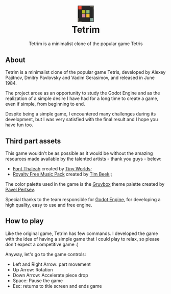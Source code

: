 <h1 align="center">
  <br>
  <a href="https://mstuttgart.itch.io/tetrim">
  <img src="https://raw.githubusercontent.com/mstuttgart/tetrim/develop/data/icon.png?token=AB6LZFHZ7TWCQ4GF3XNUQY3BNMPCY" width="10%"></a>
  <br>
  Tetrim
  <br>
</h1>

<p align="center">Tetrim is a minimalist clone of the popular game Tetris</p>

## About

Tetrim is a minimalist clone of the popular game Tetris, developed by Alexey Pajitnov, Dmitry Pavlovsky and Vadim Gerasimov, and released in June 1984.

The project arose as an opportunity to study the Godot Engine and as the realization of a simple desire I have had for a long time to create a game, even if simple, from beginning to end.

Despite being a simple game, I encountered many challenges during its development, but I was very satisfied with the final result and I hope you have fun too.

## Third part assets

This game wouldn't be as possible as it would be without the amazing resources made available by the talented artists - thank you guys - below:

* [Font Thaleah](https://tinyworlds.itch.io/free-pixel-font-thaleah) created by [Tiny Worlds](https://tinyworlds.itch.io/);
* [Royalty Free Music Pack](https://timbeek.itch.io/royalty-free-music-pack) created by [Tim Beek;](https://timbeek.itch.io/);

The color palette used in the game is the [Gruvbox](https://github.com/morhetz/gruvbox) theme palette created by [Pavel Pertsev](https://github.com/morhetz).

Special thanks to the team responsible for [Godot Engine](https://godotengine.org/), for developing a high quality, easy to use and free engine.

## How to play

Like the original game, Tetrim has few commands. I developed the game with the idea of having a simple game that I could play to relax, so please don't expect a competitive game :)

Anyway, let's go to the game controls:

* Left and Right Arrow: part movement
* Up Arrow: Rotation
* Down Arrow: Accelerate piece drop
* Space: Pause the game
* Esc: returns to title screen and ends game

